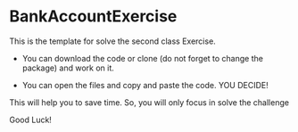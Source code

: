 # BankAccountExercise

This is the template for solve the second class Exercise.

- You can download the code or clone (do not forget to change the package) and work on it.

- You can open the files and copy and paste the code. YOU DECIDE!

This will help you to save time. So, you will only focus in solve the challenge

Good Luck!
